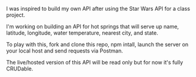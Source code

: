 I was inspired to build my own API after using the Star Wars API for a class project.

I'm working on building an API for hot springs that will serve up name, latitude, longitude, water temperature, nearest city, and state.

To play with this, fork and clone this repo, npm intall, launch the server on your local host and send requests via Postman.

The live/hosted version of this API will be read only but for now it's fully CRUDable.